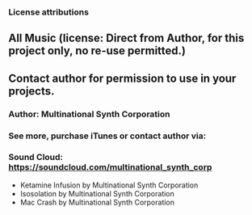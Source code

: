 ### License attributions


## All Music (license: Direct from Author, for this project only, no re-use permitted.)
## Contact author for permission to use in your projects.

### Author: Multinational Synth Corporation
### See more, purchase iTunes or contact author via:
### Sound Cloud: https://soundcloud.com/multinational_synth_corp

- Ketamine Infusion   by  Multinational Synth Corporation
- Isosolation         by  Multinational Synth Corporation
- Mac Crash           by  Multinational Synth Corporation
